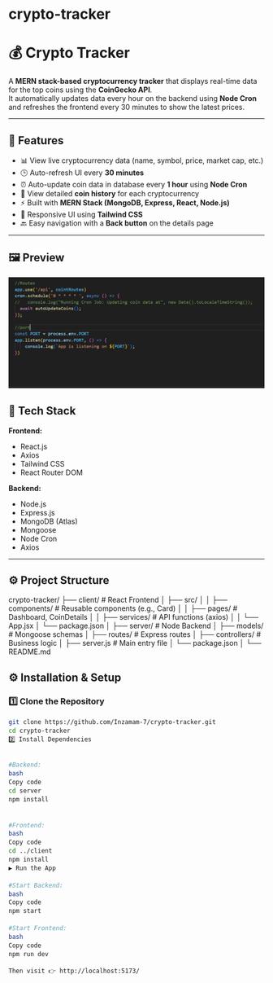 # crypto-tracker

# 💰 Crypto Tracker

A **MERN stack-based cryptocurrency tracker** that displays real-time data for the top coins using the **CoinGecko API**.  
It automatically updates data every hour on the backend using **Node Cron** and refreshes the frontend every 30 minutes to show the latest prices.

---

## 🚀 Features

- 📊 View live cryptocurrency data (name, symbol, price, market cap, etc.)
- 🕒 Auto-refresh UI every **30 minutes**
- ⏰ Auto-update coin data in database every **1 hour** using **Node Cron**
- 🧠 View detailed **coin history** for each cryptocurrency
- ⚡ Built with **MERN Stack (MongoDB, Express, React, Node.js)**
- 💅 Responsive UI using **Tailwind CSS**
- 🔙 Easy navigation with a **Back button** on the details page

---

## 🖼️ Preview
![App Preview](assets/cron_job_snap.jpg)

## 🧩 Tech Stack

**Frontend:**
- React.js
- Axios
- Tailwind CSS
- React Router DOM

**Backend:**
- Node.js
- Express.js
- MongoDB (Atlas)
- Mongoose
- Node Cron
- Axios

---

## ⚙️ Project Structure

crypto-tracker/
├── client/ # React Frontend
│ ├── src/
│ │ ├── components/ # Reusable components (e.g., Card)
│ │ ├── pages/ # Dashboard, CoinDetails
│ │ ├── services/ # API functions (axios)
│ │ └── App.jsx
│ └── package.json
│
├── server/ # Node Backend
│ ├── models/ # Mongoose schemas
│ ├── routes/ # Express routes
│ ├── controllers/ # Business logic
│ ├── server.js # Main entry file
│ └── package.json
│
└── README.md


## ⚙️ Installation & Setup

### 1️⃣ Clone the Repository
```bash
git clone https://github.com/Inzamam-7/crypto-tracker.git
cd crypto-tracker
2️⃣ Install Dependencies


#Backend:
bash
Copy code
cd server
npm install


#Frontend:
bash
Copy code
cd ../client
npm install
▶️ Run the App

#Start Backend:
bash
Copy code
npm start

#Start Frontend:
bash
Copy code
npm run dev

Then visit 👉 http://localhost:5173/

